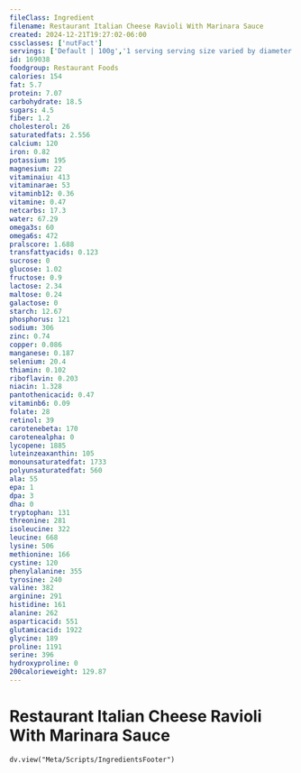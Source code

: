```yaml
---
fileClass: Ingredient
filename: Restaurant Italian Cheese Ravioli With Marinara Sauce
created: 2024-12-21T19:27:02-06:00
cssclasses: ['nutFact']
servings: ['Default | 100g','1 serving serving size varied by diameter and count of raviloi | 427']
id: 169038
foodgroup: Restaurant Foods
calories: 154
fat: 5.7
protein: 7.07
carbohydrate: 18.5
sugars: 4.5
fiber: 1.2
cholesterol: 26
saturatedfats: 2.556
calcium: 120
iron: 0.82
potassium: 195
magnesium: 22
vitaminaiu: 413
vitaminarae: 53
vitaminb12: 0.36
vitamine: 0.47
netcarbs: 17.3
water: 67.29
omega3s: 60
omega6s: 472
pralscore: 1.688
transfattyacids: 0.123
sucrose: 0
glucose: 1.02
fructose: 0.9
lactose: 2.34
maltose: 0.24
galactose: 0
starch: 12.67
phosphorus: 121
sodium: 306
zinc: 0.74
copper: 0.086
manganese: 0.187
selenium: 20.4
thiamin: 0.102
riboflavin: 0.203
niacin: 1.328
pantothenicacid: 0.47
vitaminb6: 0.09
folate: 28
retinol: 39
carotenebeta: 170
carotenealpha: 0
lycopene: 1885
luteinzeaxanthin: 105
monounsaturatedfat: 1733
polyunsaturatedfat: 560
ala: 55
epa: 1
dpa: 3
dha: 0
tryptophan: 131
threonine: 281
isoleucine: 322
leucine: 668
lysine: 506
methionine: 166
cystine: 120
phenylalanine: 355
tyrosine: 240
valine: 382
arginine: 291
histidine: 161
alanine: 262
asparticacid: 551
glutamicacid: 1922
glycine: 189
proline: 1191
serine: 396
hydroxyproline: 0
200calorieweight: 129.87
---
```


# Restaurant Italian Cheese Ravioli With Marinara Sauce

```dataviewjs
dv.view("Meta/Scripts/IngredientsFooter")
```